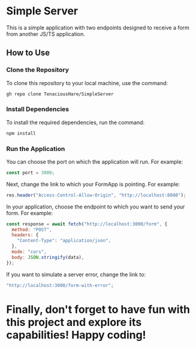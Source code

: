 # Simple Server

This is a simple application with two endpoints designed to receive a form from another JS/TS application.

## How to Use

### Clone the Repository

To clone this repository to your local machine, use the command:

```bash
gh repo clone TenaciousHare/SimpleServer
```

### Install Dependencies

To install the required dependencies, run the command:

```bash
npm install
```

### Run the Application

You can choose the port on which the application will run. For example:

```js
const port = 3000;
```

Next, change the link to which your FormApp is pointing. For example:

```js
res.header("Access-Control-Allow-Origin", "http://localhost:8080");
```

In your application, choose the endpoint to which you want to send your form. For example:

```js
const response = await fetch("http://localhost:3000/form", {
  method: "POST",
  headers: {
    "Content-Type": "application/json",
  },
  mode: "cors",
  body: JSON.stringify(data),
});
```

If you want to simulate a server error, change the link to:

```js
"http://localhost:3000/form-with-error";
```

# Finally, don't forget to have fun with this project and explore its capabilities! Happy coding!
